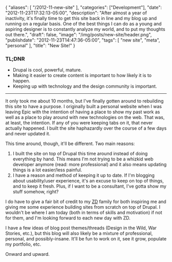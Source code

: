 {
   "aliases": [
    "/2012-11-new-site"
   ],
   "categories": ["Development"],
   "date": "2012-11-23T17:32:13-05:00",
   "description": "After almost a year of inactivity, it's finally time to get this site back in line and my blog up and running on a regular basis. One of the best things I can do as a young and aspiring designer is to constantly analyze my world, and to put my thoughts out there.",
   "draft": false,
   "image": "/img/posts/new-site/header.png",
   "publishdate": "2012-11-23T14:47:36-05:00",
   "tags": [
      "new site",
      "meta",
      "personal"
   ],
   "title": "New Site!"
}

<div class="tldnr">
  <h3>TL;DNR</h3>
  <ul>
    <li>Drupal is cool, powerful, mature.</li>
    <li>Making it easier to create content is important to how likely it is to happen.</li>
    <li>Keeping up with technology and the design community is important.</li>
  </ul>
</div>

---

It only took me about 10 months, but I've finally gotten around to rebuilding this site to have a purpose. I originally built a personal website when I was leaving Epic with the intention of having a place to show my past work as well as a place to play around with new technologies on the web. That was, at least, the intention. If any of you were keeping tabs on it, that never actually happened. I built the site haphazardly over the course of a few days and never updated it.

This time around, though, it'll be different. Two main reasons:

1. I built the site on top of Drupal this time around instead of doing everything by hand. This means I'm not trying to be a whizkid web developer anymore (read: more professional) and it also means updating things is a lot easier/less painful.
2. I have a reason and method of keeping it up to date. If I'm blogging about usability/user experience, it's an excuse to keep on top of things, and to keep it fresh. Plus, if I want to be a consultant, I've gotta show my stuff somehow, right?

I do have to give a fair bit of credit to my <a href="https://zebradog.com">ZD</a> family for both inspiring me and giving me some experience building sites from scratch on top of Drupal. I wouldn't be where I am today (both in terms of skills and motivation) if not for them, and I'm looking forward to each new day with ZD.

I have a few ideas of blog post themes/threads (Design in the Wild, War Stories, etc.), but this blog will also likely be a mixture of professional, personal, and possibly-insane. It'll be fun to work on it, see it grow, populate my portfolio, etc.

Onward and upward.

